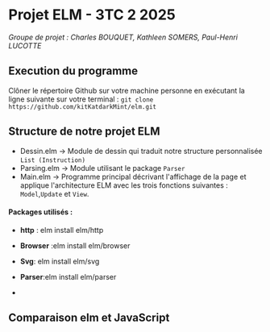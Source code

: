 # Projet ELM - 3TC 2 2025

_Groupe de projet : Charles BOUQUET, Kathleen SOMERS, Paul-Henri LUCOTTE_

## Execution du programme
Clôner le répertoire Github sur votre machine personne en exécutant la ligne suivante sur votre terminal : `git clone https://github.com/kitKatdarkMint/elm.git`

## Structure de notre projet ELM
* Dessin.elm -> Module de dessin qui traduit notre structure personnalisée `List (Instruction)`
* Parsing.elm -> Module utilisant le package `Parser`
* Main.elm -> Programme principal décrivant l'affichage de la page et applique l'architecture ELM avec les trois fonctions suivantes : `Model`,`Update` et `View`.

#### Packages utilisés :
* **http** : elm install elm/http

* **Browser** :elm install elm/browser

* **Svg**: elm install elm/svg

* **Parser**:elm install elm/parser
* 
## Comparaison elm et JavaScript
